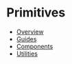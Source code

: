 # Primitives

-   [Overview](./overview)
-   [Guides](./guides)
-   [Components](./components)
-   [Utilities](./utilities)
